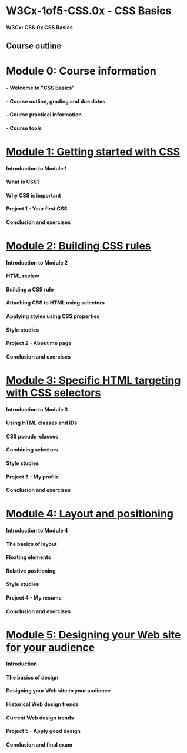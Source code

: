 # W3Cx-1of5-CSS.0x - CSS Basics

#### W3Cx: CSS.0x CSS Basics

## Course outline

# Module 0: Course information

#### - Welcome to "CSS Basics"
#### - Course outline, grading and due dates
#### - Course practical information
#### - Course tools

# [Module 1: Getting started with CSS](https://github.com/bbauska/CSS.0x-W3Cx/blob/master/module1/module1.md)

#### Introduction to Module 1
#### What is CSS?
#### Why CSS is important
#### Project 1 - Your first CSS
#### Conclusion and exercises

# [Module 2: Building CSS rules](https://github.com/bbauska/CSS.0x-W3Cx/blob/master/module2/module2.md)

#### Introduction to Module 2
#### HTML review
#### Building a CSS rule
#### Attaching CSS to HTML using selectors
#### Applying styles using CSS properties
#### Style studies
#### Project 2 - About me page
#### Conclusion and exercises

# [Module 3: Specific HTML targeting with CSS selectors](https://github.com/bbauska/CSS.0x-W3Cx/blob/master/module3/module3.md)

#### Introduction to Module 3
#### Using HTML classes and IDs
#### CSS pseudo-classes
#### Combining selectors
#### Style studies
#### Project 3 - My profile
#### Conclusion and exercises

# [Module 4: Layout and positioning](https://github.com/bbauska/CSS.0x-W3Cx/blob/master/module4/module4.md)

#### Introduction to Module 4
#### The basics of layout
#### Floating elements
#### Relative positioning
#### Style studies
#### Project 4 - My resume
#### Conclusion and exercises

# [Module 5: Designing your Web site for your audience](https://github.com/bbauska/CSS.0x-W3Cx/blob/master/module5/module5.md)
 
#### Introduction
#### The basics of design
#### Designing your Web site to your audience
#### Historical Web design trends
#### Current Web design trends
#### Project 5 - Apply good design
#### Conclusion and final exam
